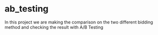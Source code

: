 # ab_testing
In this project we are making the comparison on the two different bidding method and checking the result with A/B Testing  
